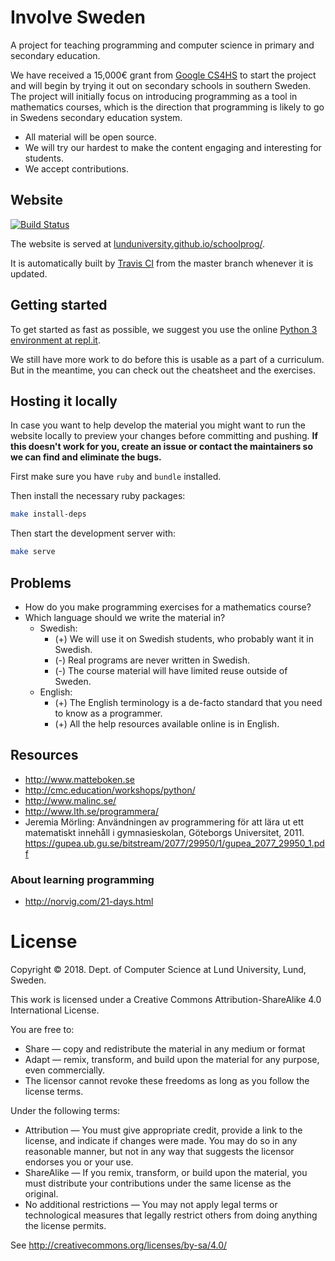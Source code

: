 Involve Sweden
==============

A project for teaching programming and computer science in primary and secondary education.

We have received a 15,000€ grant from [Google CS4HS](https://www.cs4hs.com/) to start the project and will begin by trying it out on secondary schools in southern Sweden. The project will initially focus on introducing programming as a tool in mathematics courses, which is the direction that programming is likely to go in Swedens secondary education system.

 - All material will be open source.
 - We will try our hardest to make the content engaging and interesting for students.
 - We accept contributions.

## Website

[![Build Status](https://travis-ci.org/lunduniversity/schoolprog.svg?branch=master)](https://travis-ci.org/lunduniversity/schoolprog)

The website is served at [lunduniversity.github.io/schoolprog/](https://lunduniversity.github.io/schoolprog/).

It is automatically built by [Travis CI](https://travis-ci.org/lunduniversity/schoolprog) from the master branch whenever it is updated.

## Getting started

To get started as fast as possible, we suggest you use the online [Python 3 environment at repl.it](https://repl.it/languages/python3).

We still have more work to do before this is usable as a part of a curriculum. But in the meantime, you can check out the cheatsheet and the exercises.

## Hosting it locally

In case you want to help develop the material you might want to run the website locally to preview your changes before committing and pushing. **If this doesn't work for you, create an issue or contact the maintainers so we can find and eliminate the bugs.**

First make sure you have `ruby` and `bundle` installed.

Then install the necessary ruby packages:

```sh
make install-deps
```

Then start the development server with:

```sh
make serve
```


## Problems

 - How do you make programming exercises for a mathematics course?
 - Which language should we write the material in?
   - Swedish:
     - (+) We will use it on Swedish students, who probably want it in Swedish.
     - (-) Real programs are never written in Swedish.
     - (-) The course material will have limited reuse outside of Sweden.
   - English:
     - (+) The English terminology is a de-facto standard that you need to know as a programmer.
     - (+) All the help resources available online is in English.

## Resources

 - http://www.matteboken.se
 - http://cmc.education/workshops/python/
 - http://www.malinc.se/
 - http://www.lth.se/programmera/
 - Jeremia Mörling: Användningen av programmering för att lära ut ett matematiskt innehåll i gymnasieskolan, Göteborgs Universitet, 2011. https://gupea.ub.gu.se/bitstream/2077/29950/1/gupea_2077_29950_1.pdf


### About learning programming

 - http://norvig.com/21-days.html

# License

Copyright &copy; 2018. Dept. of Computer Science at Lund University, Lund, Sweden.


This work is licensed under a
Creative Commons Attribution-ShareAlike 4.0 International License.


You are free to:

* Share — copy and redistribute the material in any medium or format
* Adapt — remix, transform, and build upon the material for any purpose, even commercially.
* The licensor cannot revoke these freedoms as long as you follow the license terms.

Under the following terms:

* Attribution — You must give appropriate credit, provide a link to the license, and indicate if changes were made. You may do so in any reasonable manner, but not in any way that suggests the licensor endorses you or your use.
*  ShareAlike — If you remix, transform, or build upon the material, you must distribute your contributions under the same license as the original.
* No additional restrictions — You may not apply legal terms or technological measures that legally restrict others from doing anything the license permits.


See http://creativecommons.org/licenses/by-sa/4.0/
